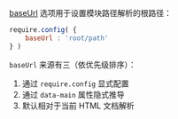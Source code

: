 [baseUrl](http://requirejs.org/docs/api.html#config-baseUrl) 选项用于设置模块路径解析的根路径：

```js
require.config( {
    baseUrl : 'root/path'
} )
```

`baseUrl` 来源有三（依优先级排序）：

1. 通过 `require.config` 显式配置
2. 通过 `data-main` 属性隐式推导
3. 默认相对于当前 HTML 文档解析

